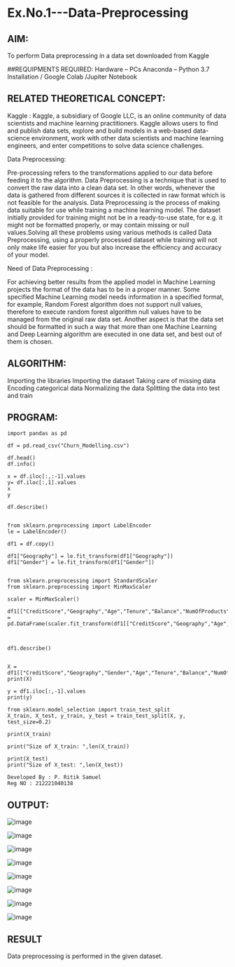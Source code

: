 # Ex.No.1---Data-Preprocessing
## AIM:

To perform Data preprocessing in a data set downloaded from Kaggle

##REQUIPMENTS REQUIRED:
Hardware – PCs
Anaconda – Python 3.7 Installation / Google Colab /Jupiter Notebook

## RELATED THEORETICAL CONCEPT:

Kaggle :
Kaggle, a subsidiary of Google LLC, is an online community of data scientists and machine learning practitioners. Kaggle allows users to find and publish data sets, explore and build models in a web-based data-science environment, work with other data scientists and machine learning engineers, and enter competitions to solve data science challenges.

Data Preprocessing:

Pre-processing refers to the transformations applied to our data before feeding it to the algorithm. Data Preprocessing is a technique that is used to convert the raw data into a clean data set. In other words, whenever the data is gathered from different sources it is collected in raw format which is not feasible for the analysis.
Data Preprocessing is the process of making data suitable for use while training a machine learning model. The dataset initially provided for training might not be in a ready-to-use state, for e.g. it might not be formatted properly, or may contain missing or null values.Solving all these problems using various methods is called Data Preprocessing, using a properly processed dataset while training will not only make life easier for you but also increase the efficiency and accuracy of your model.

Need of Data Preprocessing :

For achieving better results from the applied model in Machine Learning projects the format of the data has to be in a proper manner. Some specified Machine Learning model needs information in a specified format, for example, Random Forest algorithm does not support null values, therefore to execute random forest algorithm null values have to be managed from the original raw data set.
Another aspect is that the data set should be formatted in such a way that more than one Machine Learning and Deep Learning algorithm are executed in one data set, and best out of them is chosen.


## ALGORITHM:
Importing the libraries
Importing the dataset
Taking care of missing data
Encoding categorical data
Normalizing the data
Splitting the data into test and train

## PROGRAM:
```
import pandas as pd

df = pd.read_csv("Churn_Modelling.csv")

df.head()
df.info()

x = df.iloc[:,:-1].values
y= df.iloc[:,1].values
x
y

df.describe()


from sklearn.preprocessing import LabelEncoder
le = LabelEncoder()

df1 = df.copy()

df1["Geography"] = le.fit_transform(df1["Geography"])
df1["Gender"] = le.fit_transform(df1["Gender"])


from sklearn.preprocessing import StandardScaler
from sklearn.preprocessing import MinMaxScaler

scaler = MinMaxScaler()

df1[["CreditScore","Geography","Age","Tenure","Balance","NumOfProducts","EstimatedSalary"]] = pd.DataFrame(scaler.fit_transform(df1[["CreditScore","Geography","Age","Tenure","Balance","NumOfProducts","EstimatedSalary"]]))



df1.describe()


X = df1[["CreditScore","Geography","Gender","Age","Tenure","Balance","NumOfProducts","HasCrCard","IsActiveMember","EstimatedSalary"]].values
print(X)

y = df1.iloc[:,-1].values
print(y)

from sklearn.model_selection import train_test_split
X_train, X_test, y_train, y_test = train_test_split(X, y, test_size=0.2)

print(X_train)

print("Size of X_train: ",len(X_train))

print(X_test)
print("Size of X_test: ",len(X_test))
```
```
Developed By : P. Ritik Samuel
Reg NO : 212221040138
```
## OUTPUT:

![image](https://github.com/ritiksamuel/Ex.No.1---Data-Preprocessing/assets/130056055/29abab6b-18ac-41aa-bee8-4942d52365aa)

![image](https://github.com/ritiksamuel/Ex.No.1---Data-Preprocessing/assets/130056055/a795dfa6-b914-40a1-a083-e39a4b729a9c)

![image](https://github.com/ritiksamuel/Ex.No.1---Data-Preprocessing/assets/130056055/add13cae-2825-46fa-83da-7607e4fa0968)

![image](https://github.com/ritiksamuel/Ex.No.1---Data-Preprocessing/assets/130056055/1aa56802-8fb7-4b01-942e-b2e3e310cd1c)

![image](https://github.com/ritiksamuel/Ex.No.1---Data-Preprocessing/assets/130056055/addcdfa7-634b-4051-b775-5f72b3df1e5d)

![image](https://github.com/ritiksamuel/Ex.No.1---Data-Preprocessing/assets/130056055/bc81488e-6160-4d65-ac87-4aaf26c067a8)

![image](https://github.com/ritiksamuel/Ex.No.1---Data-Preprocessing/assets/130056055/f7f98304-d977-4582-a8fe-43a1da666883)

![image](https://github.com/ritiksamuel/Ex.No.1---Data-Preprocessing/assets/130056055/f114db5a-4a0c-4073-90b5-5bd18f7ae4da)


## RESULT
Data preprocessing is performed in the given dataset.
